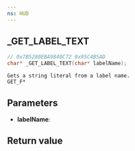 ```yaml
---
ns: HUD
---
```

## _GET_LABEL_TEXT

```c
// 0x7B5280EBA9840C72 0x95C4B5AD
char* _GET_LABEL_TEXT(char* labelName);
```

```
Gets a string literal from a label name.
GET_F*
```

## Parameters
* **labelName**: 

## Return value
